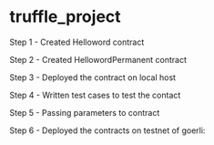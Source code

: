 # truffle_project

Step 1 - Created Helloword contract

Step 2 - Created HellowordPermanent contract

Step 3 - Deployed the contract on local host

Step 4 - Written test cases to test the contact

Step 5 - Passing parameters to contract

Step 6 - Deployed the contracts on testnet of goerli:
